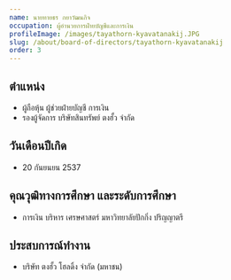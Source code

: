 ```yaml
---
name: นายทายธร กยาวัฒนกิจ
occupation: ผู้อำนวยการฝ่ายบัญชีและการเงิน
profileImage: /images/tayathorn-kyavatanakij.JPG
slug: /about/board-of-directors/tayathorn-kyavatanakij
order: 3
---
```


## ตำแหน่ง
- ผู้ถือหุ้น ผู้ช่วยฝ่ายบัญชี การเงิน
- รองผู้จัดการ บริษัทสินทรัพย์ ตงฮั้ว จำกัด

## วันเดือนปีเกิด
- 20 กันยนยน 2537

## คุณวุฒิทางการศึกษา และระดับการศึกษา
- การเงิน บริหาร เศรษศาสตร์ มหาวิทยาลัยปักกิ่ง ปริญญาตรี

## ประสบการณ์ทำงาน
- บริษัท ตงฮั้ว โฮลดิ้ง จำกัด (มหาชน)
